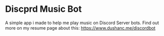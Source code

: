 # Discprd Music Bot

A simple app i made to help me play music on Discord Server bots. Find out more on my resume page about this: https://www.dushanc.me/discordbot
